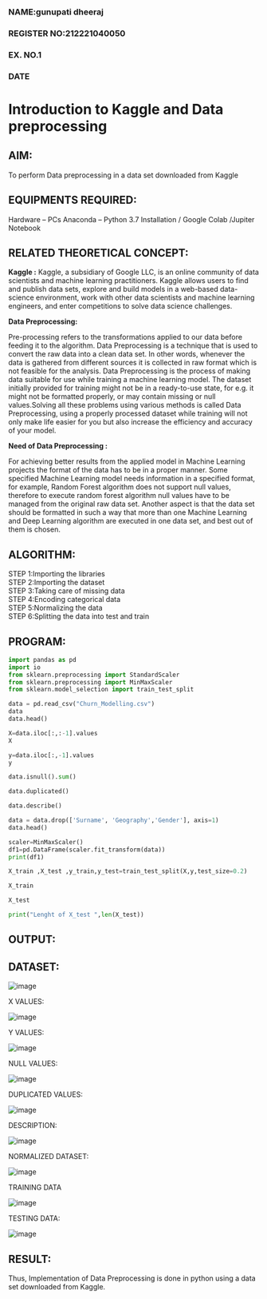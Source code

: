 <H3>NAME:gunupati dheeraj</H3>
<H3>REGISTER NO:212221040050</H3>
<H3>EX. NO.1</H3>
<H3>DATE</H3>

# Introduction to Kaggle and Data preprocessing

## AIM:

To perform Data preprocessing in a data set downloaded from Kaggle

## EQUIPMENTS REQUIRED:
Hardware – PCs
Anaconda – Python 3.7 Installation / Google Colab /Jupiter Notebook

## RELATED THEORETICAL CONCEPT:

**Kaggle :**
Kaggle, a subsidiary of Google LLC, is an online community of data scientists and machine learning practitioners. Kaggle allows users to find and publish data sets, explore and build models in a web-based data-science environment, work with other data scientists and machine learning engineers, and enter competitions to solve data science challenges.

**Data Preprocessing:**

Pre-processing refers to the transformations applied to our data before feeding it to the algorithm. Data Preprocessing is a technique that is used to convert the raw data into a clean data set. In other words, whenever the data is gathered from different sources it is collected in raw format which is not feasible for the analysis.
Data Preprocessing is the process of making data suitable for use while training a machine learning model. The dataset initially provided for training might not be in a ready-to-use state, for e.g. it might not be formatted properly, or may contain missing or null values.Solving all these problems using various methods is called Data Preprocessing, using a properly processed dataset while training will not only make life easier for you but also increase the efficiency and accuracy of your model.

**Need of Data Preprocessing :**

For achieving better results from the applied model in Machine Learning projects the format of the data has to be in a proper manner. Some specified Machine Learning model needs information in a specified format, for example, Random Forest algorithm does not support null values, therefore to execute random forest algorithm null values have to be managed from the original raw data set.
Another aspect is that the data set should be formatted in such a way that more than one Machine Learning and Deep Learning algorithm are executed in one data set, and best out of them is chosen.


## ALGORITHM:
STEP 1:Importing the libraries<BR>
STEP 2:Importing the dataset<BR>
STEP 3:Taking care of missing data<BR>
STEP 4:Encoding categorical data<BR>
STEP 5:Normalizing the data<BR>
STEP 6:Splitting the data into test and train<BR>

##  PROGRAM:
```python
import pandas as pd
import io
from sklearn.preprocessing import StandardScaler
from sklearn.preprocessing import MinMaxScaler
from sklearn.model_selection import train_test_split

data = pd.read_csv("Churn_Modelling.csv")
data
data.head()

X=data.iloc[:,:-1].values
X

y=data.iloc[:,-1].values
y

data.isnull().sum()

data.duplicated()

data.describe()

data = data.drop(['Surname', 'Geography','Gender'], axis=1)
data.head()

scaler=MinMaxScaler()
df1=pd.DataFrame(scaler.fit_transform(data))
print(df1)

X_train ,X_test ,y_train,y_test=train_test_split(X,y,test_size=0.2)

X_train

X_test

print("Lenght of X_test ",len(X_test))
```
## OUTPUT:

## DATASET:

![image](https://github.com/Preetha-Senthamilan/Ex-1-NN/assets/119390282/2dfc1641-b24e-4156-a8d1-df18d8460e43)

X VALUES:

![image](https://github.com/Preetha-Senthamilan/Ex-1-NN/assets/119390282/edb69d82-0e6a-4d0f-ab38-6ed5f25d388d)

Y VALUES:

![image](https://github.com/Preetha-Senthamilan/Ex-1-NN/assets/119390282/f95f53c9-b209-40de-9587-0fb3018dea5c)

NULL VALUES:

![image](https://github.com/Preetha-Senthamilan/Ex-1-NN/assets/119390282/946da728-2c72-470b-bfe6-06b94c42e77e)

DUPLICATED VALUES:

![image](https://github.com/Preetha-Senthamilan/Ex-1-NN/assets/119390282/f89fe104-7abc-46a0-979c-9d1d2c24e817)


DESCRIPTION:

![image](https://github.com/Preetha-Senthamilan/Ex-1-NN/assets/119390282/58a0f531-3c53-4319-a8d6-ab7b1f866846)


NORMALIZED DATASET:

![image](https://github.com/Preetha-Senthamilan/Ex-1-NN/assets/119390282/2c7b171d-c312-4404-8cab-9af1e1721856)


TRAINING DATA

![image](https://github.com/Preetha-Senthamilan/Ex-1-NN/assets/119390282/b0b85b94-dad2-411e-ad0a-f7d5ba55555a)


TESTING DATA:

![image](https://github.com/Preetha-Senthamilan/Ex-1-NN/assets/119390282/8455f181-eac8-47a3-b934-4b1ee4f0197a)




## RESULT:
Thus, Implementation of Data Preprocessing is done in python  using a data set downloaded from Kaggle.


